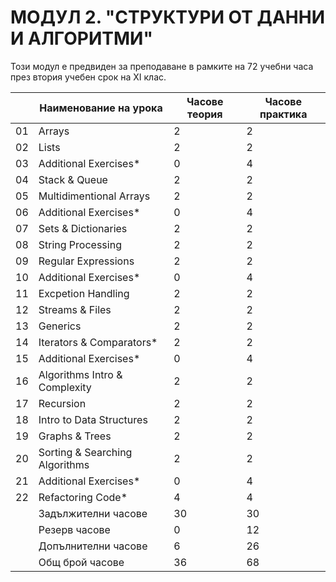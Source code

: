 # МОДУЛ 2. "СТРУКТУРИ ОТ ДАННИ И АЛГОРИТМИ"

Този модул е предвиден за преподаване в рамките на 72 учебни часа през втория учебен срок на XI клас.

|    | Наименование на урока                | Часове теория | Часове практика |
|----|--------------------------------------|---------------|-----------------|
| 01 | Arrays                               |       2       |        2        |
| 02 | Lists                                |       2       |        2        |
| 03 | Additional Exercises*                |       0       |        4        |
| 04 | Stack & Queue                        |       2       |        2        |
| 05 | Multidimentional Arrays              |       2       |        2        |
| 06 | Additional Exercises*                |       0       |        4        |
| 07 | Sets & Dictionaries                  |       2       |        2        |
| 08 | String Processing                    |       2       |        2        |
| 09 | Regular Expressions                  |       2       |        2        |
| 10 | Additional Exercises*                |       0       |        4        |
| 11 | Excpetion Handling                   |       2       |        2        |
| 12 | Streams & Files                      |       2       |        2        |
| 13 | Generics                             |       2       |        2        |
| 14 | Iterators & Comparators*             |       2       |        2        |
| 15 | Additional Exercises*                |       0       |        4        |
| 16 | Algorithms Intro & Complexity        |       2       |        2        |
| 17 | Recursion                            |       2       |        2        |
| 18 | Intro to Data Structures             |       2       |        2        |
| 19 | Graphs & Trees                       |       2       |        2        |
| 20 | Sorting & Searching Algorithms       |       2       |        2        |
| 21 | Additional Exercises*                |       0       |        4        |
| 22 | Refactoring Code*                    |       4       |        4        |
|    | Задължителни часове                  |       30      |        30       |
|    | Резерв часове                        |       0       |        12       |
|    | Допълнителни часове                  |       6       |        26       |
|    | Общ брой часове                      |       36      |        68       |
